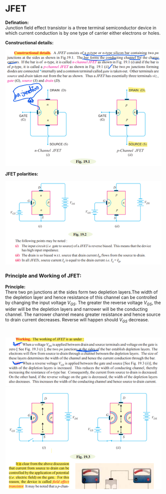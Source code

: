  # JFET 

 **Defination:**
 <br>
 Junction field effect transistor is a three terminal semiconductor device in which current conduction is by one type of carrier either electrons or holes.

**Constructional details:**
<br>

![Alt text](image-27.png)


**JFET polarities:**
<br>

![Alt text](image-28.png)


### Principle and Working of JFET:

**Principle:**
<br>
There two pn junctions at the sides form two depletion layers.The width of the depletion layer and hence resistance of this channel can be controlled by changing the input voltage $V_{GS}$. The greater the reverse voltage $V_{GS}$, the wider will be the depletion layers and narrower will be the conducting channel. The narrower channel means greater resistance and hence source to drain current decreases. Reverse will happen should  $V_{GS}$ decrease.

<br>

![Alt text](image-29.png)
![Alt text](image-30.png)
<br><br>
